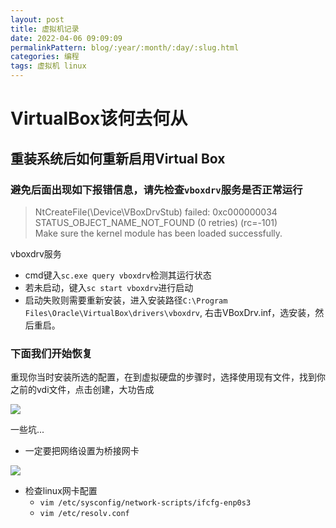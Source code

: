 ```yaml
---
layout: post  
title: 虚拟机记录    
date: 2022-04-06 09:09:09   
permalinkPattern: blog/:year/:month/:day/:slug.html  
categories: 编程  
tags: 虚拟机 linux
---
```


# VirtualBox该何去何从

## 重装系统后如何重新启用Virtual Box

### 避免后面出现如下报错信息，请先检查`vboxdrv`服务是否正常运行

> NtCreateFile(\Device\VBoxDrvStub) failed: 0xc000000034 STATUS_OBJECT_NAME_NOT_FOUND (0 retries) (rc=-101)  
> Make sure the kernel module has been loaded successfully.

vboxdrv服务

* cmd键入`sc.exe query vboxdrv`检测其运行状态
* 若未启动，键入`sc start vboxdrv`进行启动
* 启动失败则需要重新安装，进入安装路径`C:\Program Files\Oracle\VirtualBox\drivers\vboxdrv`, 右击VBoxDrv.inf，选安装，然后重启。

### 下面我们开始恢复

重现你当时安装所选的配置，在到虚拟硬盘的步骤时，选择使用现有文件，找到你之前的vdi文件，点击创建，大功告成

[![](https://i.loli.net/2021/10/11/agfDFEBjGoNMdu7.png)](https://sm.ms/image/agfDFEBjGoNMdu7)

一些坑...

* 一定要把网络设置为桥接网卡

[![](https://i.loli.net/2021/10/11/OYZgpsw4CBJhVju.png)](https://sm.ms/image/OYZgpsw4CBJhVju)

* 检查linux网卡配置
    * `vim /etc/sysconfig/network-scripts/ifcfg-enp0s3 `
    * `vim /etc/resolv.conf`



